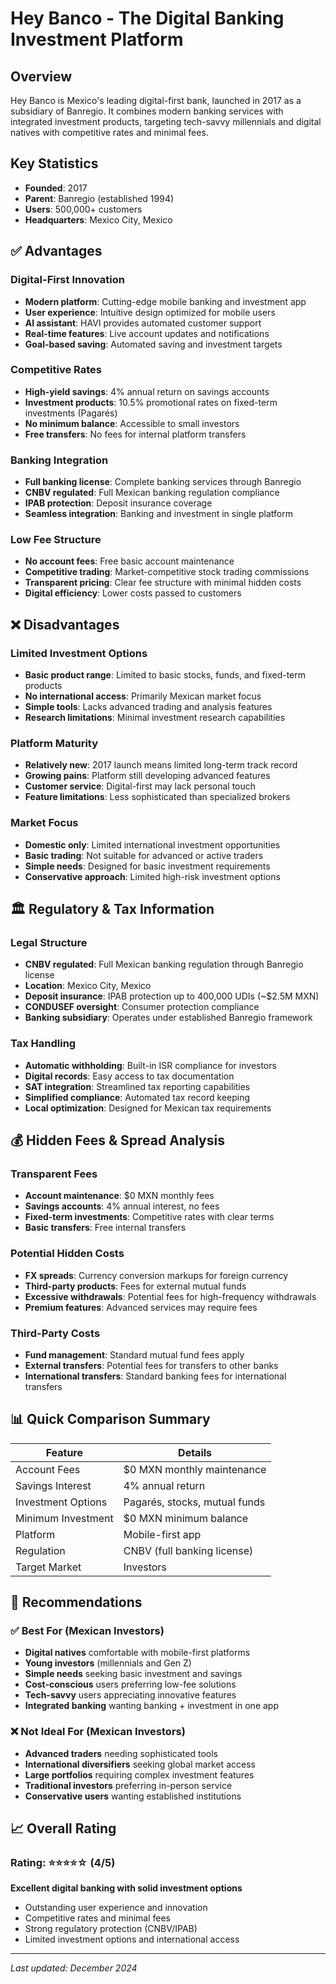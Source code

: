 # Hey Banco - The Digital Banking Investment Platform

## Overview
Hey Banco is Mexico's leading digital-first bank, launched in 2017 as a subsidiary of Banregio. It combines modern banking services with integrated investment products, targeting tech-savvy millennials and digital natives with competitive rates and minimal fees.

## Key Statistics
- **Founded**: 2017
- **Parent**: Banregio (established 1994)
- **Users**: 500,000+ customers
- **Headquarters**: Mexico City, Mexico

## ✅ Advantages

### Digital-First Innovation
- **Modern platform**: Cutting-edge mobile banking and investment app
- **User experience**: Intuitive design optimized for mobile users
- **AI assistant**: HAVI provides automated customer support
- **Real-time features**: Live account updates and notifications
- **Goal-based saving**: Automated saving and investment targets

### Competitive Rates
- **High-yield savings**: 4% annual return on savings accounts
- **Investment products**: 10.5% promotional rates on fixed-term investments (Pagarés)
- **No minimum balance**: Accessible to small investors
- **Free transfers**: No fees for internal platform transfers

### Banking Integration
- **Full banking license**: Complete banking services through Banregio
- **CNBV regulated**: Full Mexican banking regulation compliance
- **IPAB protection**: Deposit insurance coverage
- **Seamless integration**: Banking and investment in single platform

### Low Fee Structure
- **No account fees**: Free basic account maintenance
- **Competitive trading**: Market-competitive stock trading commissions
- **Transparent pricing**: Clear fee structure with minimal hidden costs
- **Digital efficiency**: Lower costs passed to customers

## ❌ Disadvantages

### Limited Investment Options
- **Basic product range**: Limited to basic stocks, funds, and fixed-term products
- **No international access**: Primarily Mexican market focus
- **Simple tools**: Lacks advanced trading and analysis features
- **Research limitations**: Minimal investment research capabilities

### Platform Maturity
- **Relatively new**: 2017 launch means limited long-term track record
- **Growing pains**: Platform still developing advanced features
- **Customer service**: Digital-first may lack personal touch
- **Feature limitations**: Less sophisticated than specialized brokers

### Market Focus
- **Domestic only**: Limited international investment opportunities
- **Basic trading**: Not suitable for advanced or active traders
- **Simple needs**: Designed for basic investment requirements
- **Conservative approach**: Limited high-risk investment options

## 🏛️ Regulatory & Tax Information

### Legal Structure
- **CNBV regulated**: Full Mexican banking regulation through Banregio license
- **Location**: Mexico City, Mexico
- **Deposit insurance**: IPAB protection up to 400,000 UDIs (~$2.5M MXN)
- **CONDUSEF oversight**: Consumer protection compliance
- **Banking subsidiary**: Operates under established Banregio framework

### Tax Handling
- **Automatic withholding**: Built-in ISR compliance for investors
- **Digital records**: Easy access to tax documentation
- **SAT integration**: Streamlined tax reporting capabilities
- **Simplified compliance**: Automated tax record keeping
- **Local optimization**: Designed for Mexican tax requirements

## 💰 Hidden Fees & Spread Analysis

### Transparent Fees
- **Account maintenance**: $0 MXN monthly fees
- **Savings accounts**: 4% annual interest, no fees
- **Fixed-term investments**: Competitive rates with clear terms
- **Basic transfers**: Free internal transfers

### Potential Hidden Costs
- **FX spreads**: Currency conversion markups for foreign currency
- **Third-party products**: Fees for external mutual funds
- **Excessive withdrawals**: Potential fees for high-frequency withdrawals
- **Premium features**: Advanced services may require fees

### Third-Party Costs
- **Fund management**: Standard mutual fund fees apply
- **External transfers**: Potential fees for transfers to other banks
- **International transfers**: Standard banking fees for international transfers

## 📊 Quick Comparison Summary

| Feature | Details |
|---------|---------|
| Account Fees | $0 MXN monthly maintenance |
| Savings Interest | 4% annual return |
| Investment Options | Pagarés, stocks, mutual funds |
| Minimum Investment | $0 MXN minimum balance |
| Platform | Mobile-first app |
| Regulation | CNBV (full banking license) |
| Target Market | Investors |

## 🎯 Recommendations

### ✅ Best For (Mexican Investors)
- **Digital natives** comfortable with mobile-first platforms
- **Young investors** (millennials and Gen Z)
- **Simple needs** seeking basic investment and savings
- **Cost-conscious** users preferring low-fee solutions
- **Tech-savvy** users appreciating innovative features
- **Integrated banking** wanting banking + investment in one app

### ❌ Not Ideal For (Mexican Investors)
- **Advanced traders** needing sophisticated tools
- **International diversifiers** seeking global market access
- **Large portfolios** requiring complex investment features
- **Traditional investors** preferring in-person service
- **Conservative users** wanting established institutions

## 📈 Overall Rating

### Rating: ⭐⭐⭐⭐☆ (4/5)
**Excellent digital banking with solid investment options**
- Outstanding user experience and innovation
- Competitive rates and minimal fees
- Strong regulatory protection (CNBV/IPAB)
- Limited investment options and international access

---

*Last updated: December 2024*
